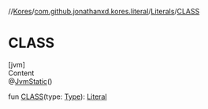 //[Kores](../../index.md)/[com.github.jonathanxd.kores.literal](../index.md)/[Literals](index.md)/[CLASS](-c-l-a-s-s.md)



# CLASS  
[jvm]  
Content  
@[JvmStatic](https://kotlinlang.org/api/latest/jvm/stdlib/kotlin.jvm/-jvm-static/index.html)()  
  
fun [CLASS](-c-l-a-s-s.md)(type: [Type](https://docs.oracle.com/javase/8/docs/api/java/lang/reflect/Type.html)): [Literal](../-literal/index.md)  




